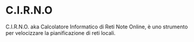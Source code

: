 # C.I.R.N.O
 C.I.R.N.O. aka Calcolatore Informatico di Reti Note Online, è uno strumento per velocizzare la pianificazione di reti locali. 
